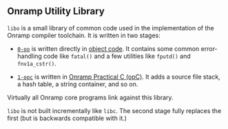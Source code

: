 ## Onramp Utility Library

`libo` is a small library of common code used in the implementation of the Onramp compiler toolchain. It is written in two stages:

- [`0-oo`](0-oo/) is written directly in [object code](../../docs/object-code.md). It contains some common error-handling code like `fatal()`  and a few utilities like `fputd()` and `fnv1a_cstr()`.

- [`1-opc`](1-opc/) is written in [Onramp Practical C (opC)](../../docs/practical-c.md). It adds a source file stack, a hash table, a string container, and so on.

Virtually all Onramp core programs link against this library.

`libo` is not built incrementally like `libc`. The second stage fully replaces the first (but is backwards compatible with it.)

